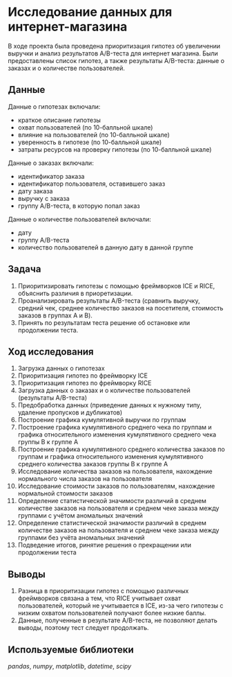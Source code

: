# Исследование данных для интернет-магазина

В ходе проекта была проведена приоритизация гипотез об увеличении выручки и анализ результатов A/B-теста для интернет магазина. Были предоставлены список гипотез, а также результаты A/B-теста: данные о заказах и о количестве пользователей.

## Данные

Данные о гипотезах включали:
- краткое описание гипотезы
- охват пользователей (по 10-балльной шкале)
- влияние на пользователей (по 10-балльной шкале)
- уверенность в гипотезе (по 10-балльной шкале)
- затраты ресурсов на проверку гипотезы (по 10-балльной шкале)

Данные о заказах включали:
- идентификатор заказа
- идентификатор пользователя, оставившего заказ
- дату заказа
- выручку с заказа
- группу A/B-теста, в которую попал заказ

Данные о количестве пользователей включали:
- дату
- группу A/B-теста
- количество пользователей в данную дату в данной группе

## Задача

1. Приоритизировать гипотезы с помощью фреймворков ICE и RICE, объяснить различия в приоретизации.
2. Проанализировать результаты A/B-теста (сравнить выручку, средний чек, среднее количество заказов на посетителя, стоимость заказов в группах A и B).
3. Принять по результатам теста решение об остановке или продолжении теста.

## Ход исследования

1. Загрузка данных о гипотезах
2. Приоритизация гипотез по фреймворку ICE
3. Приоритизация гипотез по фреймворку RICE
4. Загрузка данных о заказах и о количестве пользователей (результаты A/B-теста)
5. Предобработка данных (приведение данных к нужному типу, удаление пропусков и дубликатов)
6. Построение графика кумулятивной выручки по группам
7. Построение графика кумулятивного среднего чека по группам и графика относительного изменения кумулятивного среднего чека группы B к группе A
8. Построение графика кумулятивного среднего количества заказов по группам и графика относительного изменения кумулятивного среднего количества заказов группы B к группе A
9. Исследование количества заказов на пользователя, нахождение нормального числа заказов на пользователя
10. Исследование стоимости заказов по пользователям, нахождение нормальной стоимости заказов
11. Определение статистической значимости различий в среднем количестве заказов на пользователя и среднем чеке заказа между группами с учётом аномальных значений
12. Определение статистической значимости различий в среднем количестве заказов на пользователя и среднем чеке заказа между группами без учёта аномальных значений
13. Подведение итогов, ринятие решения о прекращении или продолжении теста

## Выводы

1. Разница в приоритизации гипотез с помощью различных фреймворков связана а тем, что RICE учитывает охват пользователей, который не учитывается в ICE, из-за чего гипотезы с низким охватом пользователей получают более низкие баллы.
2. Данные, полученные в результате A/B-теста, не позволяют делать выводы, поэтому тест следует продолжать.

## Используемые библиотеки
*pandas*, *numpy*, *matplotlib*, *datetime*, *scipy*
